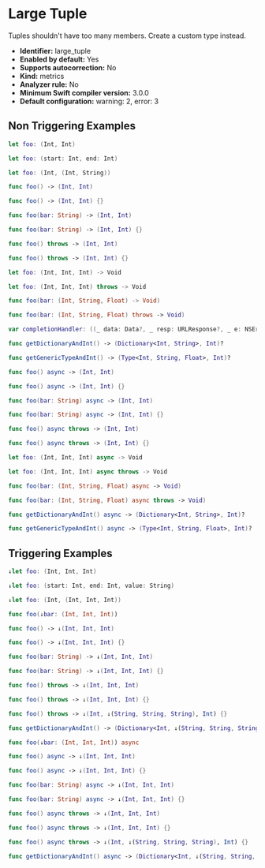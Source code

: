 # Large Tuple

Tuples shouldn't have too many members. Create a custom type instead.

* **Identifier:** large_tuple
* **Enabled by default:** Yes
* **Supports autocorrection:** No
* **Kind:** metrics
* **Analyzer rule:** No
* **Minimum Swift compiler version:** 3.0.0
* **Default configuration:** warning: 2, error: 3

## Non Triggering Examples

```swift
let foo: (Int, Int)

```

```swift
let foo: (start: Int, end: Int)

```

```swift
let foo: (Int, (Int, String))

```

```swift
func foo() -> (Int, Int)

```

```swift
func foo() -> (Int, Int) {}

```

```swift
func foo(bar: String) -> (Int, Int)

```

```swift
func foo(bar: String) -> (Int, Int) {}

```

```swift
func foo() throws -> (Int, Int)

```

```swift
func foo() throws -> (Int, Int) {}

```

```swift
let foo: (Int, Int, Int) -> Void

```

```swift
let foo: (Int, Int, Int) throws -> Void

```

```swift
func foo(bar: (Int, String, Float) -> Void)

```

```swift
func foo(bar: (Int, String, Float) throws -> Void)

```

```swift
var completionHandler: ((_ data: Data?, _ resp: URLResponse?, _ e: NSError?) -> Void)!

```

```swift
func getDictionaryAndInt() -> (Dictionary<Int, String>, Int)?

```

```swift
func getGenericTypeAndInt() -> (Type<Int, String, Float>, Int)?

```

```swift
func foo() async -> (Int, Int)

```

```swift
func foo() async -> (Int, Int) {}

```

```swift
func foo(bar: String) async -> (Int, Int)

```

```swift
func foo(bar: String) async -> (Int, Int) {}

```

```swift
func foo() async throws -> (Int, Int)

```

```swift
func foo() async throws -> (Int, Int) {}

```

```swift
let foo: (Int, Int, Int) async -> Void

```

```swift
let foo: (Int, Int, Int) async throws -> Void

```

```swift
func foo(bar: (Int, String, Float) async -> Void)

```

```swift
func foo(bar: (Int, String, Float) async throws -> Void)

```

```swift
func getDictionaryAndInt() async -> (Dictionary<Int, String>, Int)?

```

```swift
func getGenericTypeAndInt() async -> (Type<Int, String, Float>, Int)?

```

## Triggering Examples

```swift
↓let foo: (Int, Int, Int)

```

```swift
↓let foo: (start: Int, end: Int, value: String)

```

```swift
↓let foo: (Int, (Int, Int, Int))

```

```swift
func foo(↓bar: (Int, Int, Int))

```

```swift
func foo() -> ↓(Int, Int, Int)

```

```swift
func foo() -> ↓(Int, Int, Int) {}

```

```swift
func foo(bar: String) -> ↓(Int, Int, Int)

```

```swift
func foo(bar: String) -> ↓(Int, Int, Int) {}

```

```swift
func foo() throws -> ↓(Int, Int, Int)

```

```swift
func foo() throws -> ↓(Int, Int, Int) {}

```

```swift
func foo() throws -> ↓(Int, ↓(String, String, String), Int) {}

```

```swift
func getDictionaryAndInt() -> (Dictionary<Int, ↓(String, String, String)>, Int)?

```

```swift
func foo(↓bar: (Int, Int, Int)) async

```

```swift
func foo() async -> ↓(Int, Int, Int)

```

```swift
func foo() async -> ↓(Int, Int, Int) {}

```

```swift
func foo(bar: String) async -> ↓(Int, Int, Int)

```

```swift
func foo(bar: String) async -> ↓(Int, Int, Int) {}

```

```swift
func foo() async throws -> ↓(Int, Int, Int)

```

```swift
func foo() async throws -> ↓(Int, Int, Int) {}

```

```swift
func foo() async throws -> ↓(Int, ↓(String, String, String), Int) {}

```

```swift
func getDictionaryAndInt() async -> (Dictionary<Int, ↓(String, String, String)>, Int)?

```